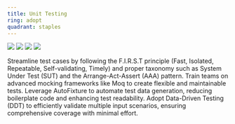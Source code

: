 ```yaml
---
title: Unit Testing
ring: adopt
quadrant: staples
---
```


[![](https://img.shields.io/badge/AAA-0c7cba?logo=gitbook&logoColor=000&style=flat)](https://blog.ploeh.dk/2013/06/24/a-heuristic-for-formatting-code-according-to-the-aaa-pattern/) 
[![](https://img.shields.io/badge/DDT-0c7cba?logo=gitbook&logoColor=000&style=flat)](https://en.wikipedia.org/wiki/Data-driven_testing)
[![](https://img.shields.io/badge/moq-ef8d22?logo=hackthebox&logoColor=000&style=flat)](https://github.com/devlooped/moq)
[![](https://img.shields.io/badge/AutoFixture-ef8d22?logo=hackthebox&logoColor=000&style=flat)](https://github.com/AutoFixture/AutoFixture) 

Streamline test cases by following the F.I.R.S.T principle (Fast, Isolated, Repeatable, Self-validating, Timely) and proper taxonomy such as System Under Test (SUT) and the Arrange-Act-Assert (AAA) pattern. Train teams on advanced mocking frameworks like Moq to create flexible and maintainable tests. Leverage AutoFixture to automate test data generation, reducing boilerplate code and enhancing test readability. Adopt Data-Driven Testing (DDT) to efficiently validate multiple input scenarios, ensuring comprehensive coverage with minimal effort. 

